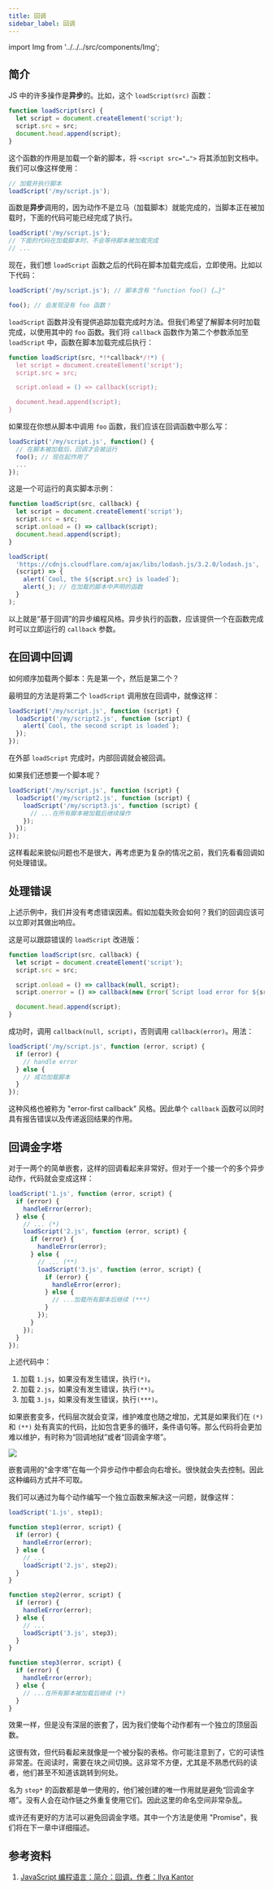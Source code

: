 ```yaml
---
title: 回调
sidebar_label: 回调
---
```


import Img from '../../../src/components/Img';

## 简介

JS 中的许多操作是**异步**的。比如，这个 `loadScript(src)` 函数：

```js
function loadScript(src) {
  let script = document.createElement('script');
  script.src = src;
  document.head.append(script);
}
```

这个函数的作用是加载一个新的脚本，将 `<script src="…">` 将其添加到文档中。我们可以像这样使用：

```js
// 加载并执行脚本
loadScript('/my/script.js');
```

函数是**异步**调用的，因为动作不是立马（加载脚本）就能完成的，当脚本正在被加载时，下面的代码可能已经完成了执行。

```js
loadScript('/my/script.js');
// 下面的代码在加载脚本时，不会等待脚本被加载完成
// ...
```

现在，我们想 `loadScript` 函数之后的代码在脚本加载完成后，立即使用。比如以下代码：

```js
loadScript('/my/script.js'); // 脚本含有 "function foo() {…}"

foo(); // 会发现没有 foo 函数！
```

`loadScript` 函数并没有提供追踪加载完成时方法。但我们希望了解脚本何时加载完成，以使用其中的 `foo` 函数。我们将 `callback` 函数作为第二个参数添加至 `loadScript` 中，函数在脚本加载完成后执行：

```js
function loadScript(src, *!*callback*/!*) {
  let script = document.createElement('script');
  script.src = src;

  script.onload = () => callback(script);

  document.head.append(script);
}
```

如果现在你想从脚本中调用 `foo` 函数，我们应该在回调函数中那么写：

```js
loadScript('/my/script.js', function() {
  // 在脚本被加载后，回调才会被运行
  foo(); // 现在起作用了
  ...
});
```

这是一个可运行的真实脚本示例：

```js
function loadScript(src, callback) {
  let script = document.createElement('script');
  script.src = src;
  script.onload = () => callback(script);
  document.head.append(script);
}

loadScript(
  'https://cdnjs.cloudflare.com/ajax/libs/lodash.js/3.2.0/lodash.js',
  (script) => {
    alert(`Cool, the ${script.src} is loaded`);
    alert(_); // 在加载的脚本中声明的函数
  }
);
```

以上就是“基于回调”的异步编程风格。异步执行的函数，应该提供一个在函数完成时可以立即运行的 `callback` 参数。

## 在回调中回调

如何顺序加载两个脚本：先是第一个，然后是第二个？

最明显的方法是将第二个 `loadScript` 调用放在回调中，就像这样：

```js
loadScript('/my/script.js', function (script) {
  loadScript('/my/script2.js', function (script) {
    alert(`Cool, the second script is loaded`);
  });
});
```

在外部 `loadScript` 完成时，内部回调就会被回调。

如果我们还想要一个脚本呢？

```js
loadScript('/my/script.js', function (script) {
  loadScript('/my/script2.js', function (script) {
    loadScript('/my/script3.js', function (script) {
      // ...在所有脚本被加载后继续操作
    });
  });
});
```

这样看起来貌似问题也不是很大，再考虑更为复杂的情况之前，我们先看看回调如何处理错误。

## 处理错误

上述示例中，我们并没有考虑错误因素。假如加载失败会如何？我们的回调应该可以立即对其做出响应。

这是可以跟踪错误的 `loadScript` 改进版：

```js run
function loadScript(src, callback) {
  let script = document.createElement('script');
  script.src = src;

  script.onload = () => callback(null, script);
  script.onerror = () => callback(new Error(`Script load error for ${src}`));

  document.head.append(script);
}
```

成功时，调用 `callback(null, script)`，否则调用 `callback(error)`。用法：

```js
loadScript('/my/script.js', function (error, script) {
  if (error) {
    // handle error
  } else {
    // 成功加载脚本
  }
});
```

这种风格也被称为 "error-first callback" 风格。因此单个 `callback` 函数可以同时具有报告错误以及传递返回结果的作用。

## 回调金字塔

对于一两个的简单嵌套，这样的回调看起来非常好。但对于一个接一个的多个异步动作，代码就会变成这样：

```js
loadScript('1.js', function (error, script) {
  if (error) {
    handleError(error);
  } else {
    // ... (*)
    loadScript('2.js', function (error, script) {
      if (error) {
        handleError(error);
      } else {
        // ... (**)
        loadScript('3.js', function (error, script) {
          if (error) {
            handleError(error);
          } else {
            // ...加载所有脚本后继续 (***)
          }
        });
      }
    });
  }
});
```

上述代码中：

1. 加载 `1.js`，如果没有发生错误，执行`(*)`。
2. 加载 `2.js`，如果没有发生错误，执行`(**)`。
3. 加载 `3.js`，如果没有发生错误，执行`(***)`。

如果嵌套变多，代码层次就会变深，维护难度也随之增加，尤其是如果我们在 `(*)` 和 `(**)` 处有真实的代码，比如包含更多的循环，条件语句等。那么代码将会更加难以维护，有时称为“回调地狱”或者“回调金字塔”。

<Img w="600" src='https://cosmos-x.oss-cn-hangzhou.aliyuncs.com/callback-hell.svg'/>

嵌套调用的“金字塔”在每一个异步动作中都会向右增长。很快就会失去控制。因此这种编码方式并不可取。

我们可以通过为每个动作编写一个独立函数来解决这一问题，就像这样：

```js
loadScript('1.js', step1);

function step1(error, script) {
  if (error) {
    handleError(error);
  } else {
    // ...
    loadScript('2.js', step2);
  }
}

function step2(error, script) {
  if (error) {
    handleError(error);
  } else {
    // ...
    loadScript('3.js', step3);
  }
}

function step3(error, script) {
  if (error) {
    handleError(error);
  } else {
    // ...在所有脚本被加载后继续 (*)
  }
}
```

效果一样，但是没有深层的嵌套了，因为我们使每个动作都有一个独立的顶层函数。

这很有效，但代码看起来就像是一个被分裂的表格。你可能注意到了，它的可读性非常差。在阅读时，需要在块之间切换。这非常不方便，尤其是不熟悉代码的读者，他们甚至不知道该跳转到何处。

名为 `step*` 的函数都是单一使用的，他们被创建的唯一作用就是避免“回调金字塔”。没有人会在动作链之外重复使用它们。因此这里的命名空间非常杂乱。

或许还有更好的方法可以避免回调金字塔。其中一个方法是使用 "Promise"，我们将在下一章中详细描述。

## 参考资料

1. [JavaScript 编程语言：简介：回调，作者：Ilya Kantor](https://zh.javascript.info/callbacks)
